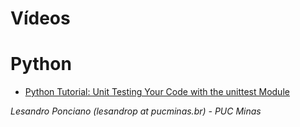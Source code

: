 # Vídeos

# Python #
* [Python Tutorial: Unit Testing Your Code with the unittest Module](https://www.youtube.com/watch?v=6tNS--WetLI)

_Lesandro Ponciano (lesandrop at pucminas.br) - PUC Minas_
